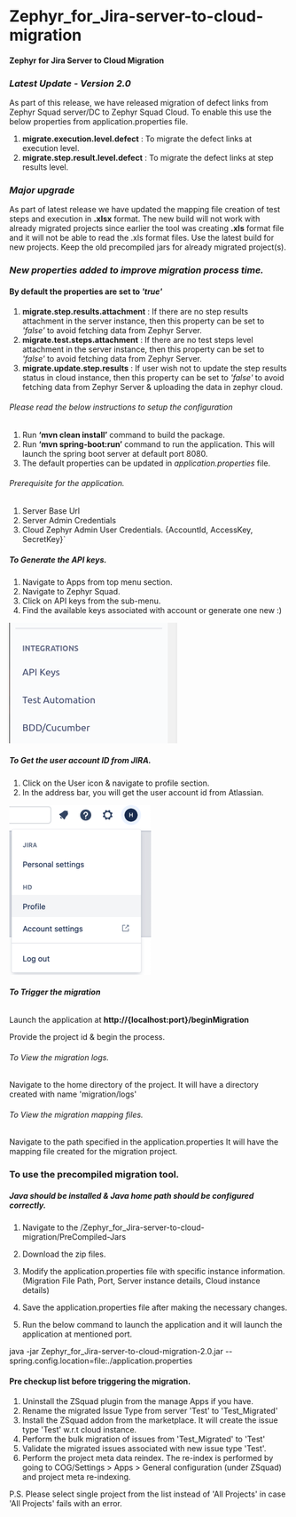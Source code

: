 # Zephyr_for_Jira-server-to-cloud-migration
#### Zephyr for Jira Server to Cloud Migration

### <i>Latest Update - Version 2.0</i>
As part of this release, we have released migration of defect links from Zephyr Squad server/DC to Zephyr Squad Cloud.
To enable this use the below properties from application.properties file.
1. <b>migrate.execution.level.defect</b> : To migrate the defect links at execution level.
2. <b>migrate.step.result.level.defect</b> : To migrate the defect links at step results level.

### <i>Major upgrade</i>
As part of latest release we have updated the mapping file creation of test steps and execution in <b>.xlsx</b> format.
The new build will not work with already migrated projects since earlier the tool was creating <b>.xls</b> format file and it
will not be able to read the .xls format files.
Use the latest build for new projects.
Keep the old precompiled jars for already migrated project(s).

### <i>New properties added to improve migration process time.</i>
#### By default the properties are set to <i>'true'</i>
1. <b>migrate.step.results.attachment</b> : If there are no step results attachment in the server instance, then this property 
can be set to <i>'false'</i> to avoid fetching data from Zephyr Server.
2. <b>migrate.test.steps.attachment</b> : If there are no test steps level attachment in the server instance, then this property 
can be set to <i>'false'</i> to avoid fetching data from Zephyr Server.
3. <b>migrate.update.step.results</b> : If user wish not to update the step results status in cloud instance, then this property 
can be set to <i>'false'</i> to avoid fetching data from Zephyr Server & uploading the data in zephyr cloud.

###### Please read the below instructions to setup the configuration
1. Run <b>‘mvn clean install’</b> command to build the package.
2. Run <b>‘mvn spring-boot:run’</b> command to run the application. 
This will launch the spring boot server at default port 8080.
3. The default properties can be updated in <i>application.properties</i> file.

###### Prerequisite for the application.
1) Server Base Url
2) Server Admin Credentials
3) Cloud Zephyr Admin User Credentials.
{AccountId, AccessKey, SecretKey}`

##### To Generate the API keys.
1. Navigate to Apps from top menu section.
2. Navigate to Zephyr Squad.
3. Click on API keys from the sub-menu.
4. Find the available keys associated with account or generate one new :)

![API-Keys.png](API-Keys.png)

##### To Get the user account ID from JIRA.
1. Click on the User icon & navigate to profile section.
2. In the address bar, you will get the user account id from Atlassian.

![img_1.png](img_1.png)

###### **To Trigger the migration**

Launch the application at <b>http://{localhost:port}/beginMigration</b>   

Provide the project id & begin the process.

###### To View the migration logs.

Navigate to the home directory of the project. It will have a directory created with name 'migration/logs'

###### To View the migration mapping files. 
Navigate to the path specified in the application.properties
It will have the mapping file created for the migration project.

### To use the precompiled migration tool.
##### Java should be installed & Java home path should be configured correctly.

1. Navigate to the /Zephyr_for_Jira-server-to-cloud-migration/PreCompiled-Jars
2. Download the zip files.
3. Modify the application.properties file with specific instance information.
   (Migration File Path, Port, Server instance details, Cloud instance details)
    
4. Save the application.properties file after making the necessary changes.
5. Run the below command to launch the application and it will launch the application at mentioned port.

java -jar Zephyr_for_Jira-server-to-cloud-migration-2.0.jar --spring.config.location=file:./application.properties

#### Pre checkup list before triggering the migration. ####
1. Uninstall the ZSquad plugin from the manage Apps if you have.
2. Rename the migrated Issue Type from server 'Test' to 'Test_Migrated'
3. Install the ZSquad addon from the marketplace. It will create the issue type 'Test' w.r.t cloud instance.
4. Perform the bulk migration of issues from 'Test_Migrated' to 'Test'
5. Validate the migrated issues associated with new issue type 'Test'.
6. Perform the project meta data reindex. The re-index is performed by going to COG/Settings > Apps > General configuration (under ZSquad) 
and project meta re-indexing.

P.S. Please select single project from the list instead of 'All Projects' in case 'All Projects' fails with an error.
   


